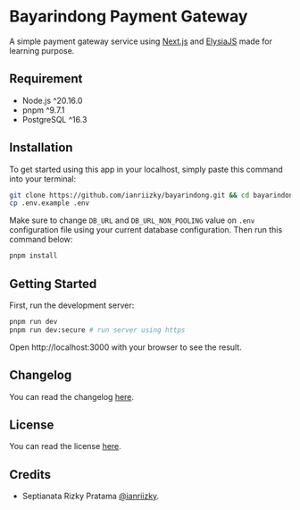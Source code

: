 # Bayarindong Payment Gateway

A simple payment gateway service using [Next.js](https://nextjs.org) and [ElysiaJS](https://elysiajs.com) made for learning purpose.

## Requirement

- Node.js ^20.16.0
- pnpm ^9.7.1
- PostgreSQL ^16.3

## Installation

To get started using this app in your localhost, simply paste this command into your terminal:

```bash
git clone https://github.com/ianriizky/bayarindong.git && cd bayarindong
cp .env.example .env
```

Make sure to change `DB_URL` and `DB_URL_NON_POOLING` value on `.env` configuration file using your current database configuration. Then run this command below:

```bash
pnpm install
```

## Getting Started

First, run the development server:

```bash
pnpm run dev
pnpm run dev:secure # run server using https
```

Open http://localhost:3000 with your browser to see the result.

## Changelog

You can read the changelog [here](CHANGELOG.md).

## License

You can read the license [here](LICENSE.md).

## Credits

- Septianata Rizky Pratama [@ianriizky](https://github.com/ianriizky).
